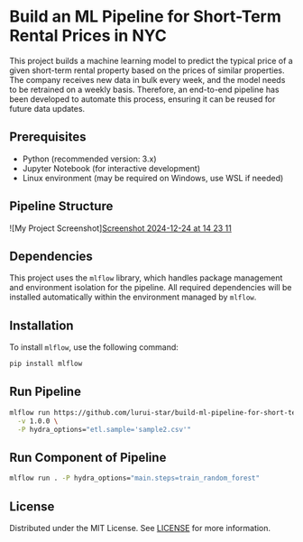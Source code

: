 # Build an ML Pipeline for Short-Term Rental Prices in NYC

This project builds a machine learning model to predict the typical price of a given short-term rental property based on the prices of similar properties. The company receives new data in bulk every week, and the model needs to be retrained on a weekly basis. Therefore, an end-to-end pipeline has been developed to automate this process, ensuring it can be reused for future data updates.

## Prerequisites

- Python (recommended version: 3.x)
- Jupyter Notebook (for interactive development)
- Linux environment (may be required on Windows, use WSL if needed)

## Pipeline Structure
![My Project Screenshot][Screenshot 2024-12-24 at 14 23 11](https://github.com/user-attachments/assets/df0b1544-e2b2-404e-8d48-c0eded4e0cd2)

## Dependencies

This project uses the `mlflow` library, which handles package management and environment isolation for the pipeline. All required dependencies will be installed automatically within the environment managed by `mlflow`.

## Installation

To install `mlflow`, use the following command:

```bash
pip install mlflow
```
## Run Pipeline 
```bash
mlflow run https://github.com/lurui-star/build-ml-pipeline-for-short-term-rental-prices.git \
  -v 1.0.0 \
  -P hydra_options="etl.sample='sample2.csv'"
```
## Run Component of Pipeline 
```bash
mlflow run . -P hydra_options="main.steps=train_random_forest"
```
## License

Distributed under the MIT License. See [LICENSE](./LICENSE) for more information.
